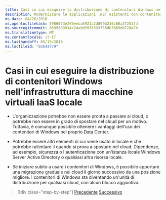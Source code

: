 ```yaml
---
title: Casi in cui eseguire la distribuzione di contenitori Windows nell'infrastruttura di macchine virtuali IaaS locale
description: Modernizzare le applicazioni .NET esistenti con contenitori Windows e il Cloud di Azure | Casi in cui distribuire i contenitori Windows in on-premises infrastructure VM IaaS
ms.date: 04/28/2018
ms.openlocfilehash: 5986073e295eeba5921a2d899b236c68a27251fd
ms.sourcegitcommit: 8699383914c24a0df033393f55db3369db728a7b
ms.translationtype: MT
ms.contentlocale: it-IT
ms.lasthandoff: 05/15/2019
ms.locfileid: "65643779"
---
```

# <a name="when-to-deploy-windows-containers-in-your-on-premises-iaas-vm-infrastructure"></a>Casi in cui eseguire la distribuzione di contenitori Windows nell'infrastruttura di macchine virtuali IaaS locale

- L'organizzazione potrebbe non essere pronta a passare al cloud, o potrebbe non essere in grado di spostare nel cloud per un motivo. Tuttavia, è comunque possibile ottenere i vantaggi dell'uso dei contenitori di Windows nel proprio Data Center.

- Potrebbe essere altri elementi di cui viene usato in locale e che potrebbe rallentare il quando si prova a spostare nel cloud. Dipendenze, ad esempio, sicurezza o l'autenticazione con un'istanza locale Windows Server Active Directory o qualsiasi altra risorsa locale.

- Se iniziare subito a usare i contenitori di Windows, è possibile apportare una migrazione graduale nel cloud il giorno successivo da una posizione migliore. I contenitori di Windows sta diventando un'unità di distribuzione per qualsiasi cloud, con alcun blocco aggiuntivo.

>[!div class="step-by-step"]
>[Precedente](when-not-to-deploy-to-windows-containers.md)
>[Successivo](when-to-deploy-windows-containers-to-azure-vms-iaas-cloud.md)
